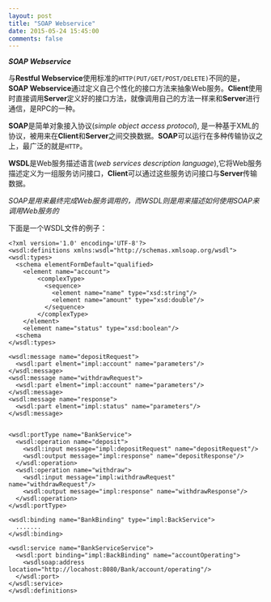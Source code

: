 ```yaml
---
layout: post
title: "SOAP Webservice"
date: 2015-05-24 15:45:00
comments: false
---
```


***SOAP Webservice***

与**Restful Webservice**使用标准的`HTTP(PUT/GET/POST/DELETE)`不同的是，**SOAP Webservice**通过定义自己个性化的接口方法来抽象Web服务。**Client**使用时直接调用**Server**定义好的接口方法，就像调用自己的方法一样来和**Server**进行通信，是RPC的一种。   

**SOAP**是简单对象接入协议(*simple object access protocol*), 是一种基于XML的协议，被用来在**Client**和**Server**之间交换数据。**SOAP**可以运行在多种传输协议之上，最广泛的就是`HTTP`。   

**WSDL**是Web服务描述语言(*web services description language*),它将Web服务描述定义为一组服务访问接口，**Client**可以通过这些服务访问接口与**Server**传输数据。

*SOAP是用来最终完成Web服务调用的，而WSDL则是用来描述如何使用SOAP来调用Web服务的*   

下面是一个WSDL文件的例子：  

	<?xml version='1.0' encoding='UTF-8'?>
	<wsdl:definitions xmlns:wsdl="http://schemas.xmlsoap.org/wsdl">
	<wsdl:types>
	  <schema elementFormDefault="qualified>
	    <element name="account">
			<complexType>
			  <sequence>
			    <element name="name" type="xsd:string"/>
			    <element name="amount" type="xsd:double"/>
			  </sequence>
			</complexType>
		</element>
		<element name="status" type="xsd:boolean"/>
	  <schema
	</wsdl:types>  
	
	<wsdl:message name="depositRequest">
	  <wsdl:part elment="impl:account" name="parameters"/>
	</wsdl:message>
	<wsdl:message name="withdrawRequest">
	  <wsdl:part elment="impl:account" name="parameters"/>
	</wsdl:message>
	<wsdl:message name="response">
	  <wsdl:part elment="impl:status" name="parameters"/>
	</wsdl:message>

	
	<wsdl:portType name="BankService">
	  <wsdl:operation name="deposit">
	    <wsdl:input message="impl:depositRequest" name="depositRequest"/>
	    <wsdl:output message="impl:response" name="depositResponse"/>
	  </wsdl:operation>
	  <wsdl:operation name="withdraw">
	    <wsdl:input message="impl:withdrawRequest" name="withdrawRequest"/>
	    <wsdl:output message="impl:response" name="withdrawResponse"/>
	  </wsdl:operation>
	</wsdl:portType>
	
	<wsdl:binding name="BankBinding" type="impl:BackService">
	  .......
	</wsdl:binding>
	
	<wsdl:service name="BankServiceService">
	  <wsdl:port binding="impl:BackBinding" name="accountOperating">
	    <wsdlsoap:address location="http://locahost:8080/Bank/account/operating"/>
	  </wsdl:port>
	</wsdl:service>
	</wsdl:definitions>
	   